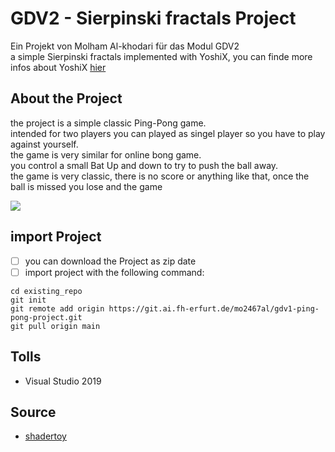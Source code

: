 # GDV2 - Sierpinski fractals Project

Ein Projekt von Molham Al-khodari für das Modul GDV2 <br>
a simple Sierpinski fractals implemented with YoshiX, you can finde more infos about YoshiX [hier](docs/yoshix.chm) <br>

## About the Project

the project is a simple classic Ping-Pong game. <br>
intended for two players you can played as singel player so you have to play against yourself. <br>
the game is very similar for online bong game. <br>
you control a small Bat Up and down to try to push the ball away. <br>
the game is very classic, there is no score or anything like that, once the ball is missed you lose and the game <br>

![](docs/Photos/pingPong.gif) <br>

## import Project

- [ ] you can download the Project as zip date
- [ ] import project with the following command:

```
cd existing_repo
git init
git remote add origin https://git.ai.fh-erfurt.de/mo2467al/gdv1-ping-pong-project.git
git pull origin main
```

## Tolls

- Visual Studio 2019

## Source

- [shadertoy](https://www.shadertoy.com/)

